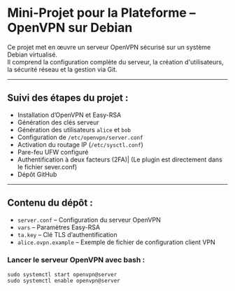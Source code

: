 # Mini-Projet pour la Plateforme – OpenVPN sur Debian

Ce projet met en œuvre un serveur OpenVPN sécurisé sur un système Debian virtualisé.  
Il comprend la configuration complète du serveur, la création d'utilisateurs, la sécurité réseau et la gestion via Git.

---

## Suivi des étapes du projet :

- Installation d’OpenVPN et Easy-RSA
- Génération des clés serveur
- Génération des utilisateurs `alice` et `bob`
- Configuration de `/etc/openvpn/server.conf`
- Activation du routage IP (`/etc/sysctl.conf`)
- Pare-feu UFW configuré
- Authentification à deux facteurs (2FA)| (Le plugin est directement dans le fichier sever.conf)
- Dépôt GitHub

---

## Contenu du dépôt :

- `server.conf` – Configuration du serveur OpenVPN
- `vars` – Paramètres Easy-RSA
- `ta.key` – Clé TLS d’authentification
- `alice.ovpn.example` – Exemple de fichier de configuration client VPN

### Lancer le serveur OpenVPN avec bash :

```
sudo systemctl start openvpn@server
sudo systemctl enable openvpn@server
